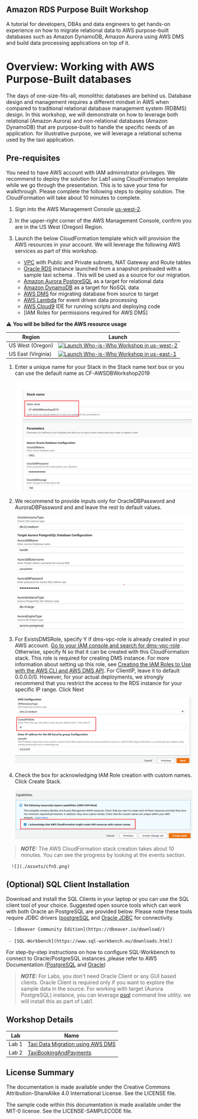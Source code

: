 ## Amazon RDS Purpose Built Workshop

A tutorial for developers, DBAs and data engineers to get hands-on experience on  how to migrate relational data to AWS purpose-built databases  such as Amazon DynamoDB, Amazon Aurora using AWS DMS and build data processing applications on top of it.



# Overview: Working with AWS Purpose-Built databases

The days of one-size-fits-all, monolithic databases are behind us. Database design and management requires a different mindset in AWS when compared to traditional relational database management system (RDBMS) design. In this workshop, we will demonstrate on how to leverage  both relational (Amazon Aurora) and non-relational databases (Amazon DynamoDB) that are purpose-built to handle the specific needs of an application. for illustrative purpose, we will leverage a relational schema used by the taxi application.


## Pre-requisites
You need to have AWS account with  IAM administrator privileges. We recommend to deploy the solution for Lab1 using CloudFormation template while we go through the presentation. This is to save your time for walkthrough. Please complete the following steps to deploy solution. The CloudFormation will take about 10 minutes to complete.
 
1. Sign into the AWS Management Console [us-west-2](https://console.aws.amazon.com/console/home?region=us-west-2).

2. In the upper-right corner of the AWS Management Console, confirm you are in the US West (Oregon) Region.

3. Launch the below CloudFormation template which will provision the AWS resources in your account. We will leverage the following AWS services as part of this workshop.
      - [VPC](https://docs.aws.amazon.com/vpc/latest/userguide/VPC_Scenario2.html) with Public and Private subnets, NAT Gateway and Route tables 
      - [Oracle RDS](https://aws.amazon.com/rds/oracle/) instance launched from a snapshot  preloaded with a sample taxi schema . This will be used as a source for our migration.
      - [Amazon Aurora PostgreSQL](https://aws.amazon.com/rds/aurora/postgresql-features/) as a target for relational data
      - [Amazon DynamoDB](https://aws.amazon.com/dynamodb/) as a target for NoSQL data
      - [AWS DMS](https://aws.amazon.com/dms/) for migrating database from source to target
      - [AWS Lambda](https://aws.amazon.com/lambda/) for event driven data processing
      - [AWS Cloud9](https://aws.amazon.com/cloud9) IDE  for running scripts and deploying code
      - [IAM Roles for permissions required for AWS DMS]


:warning: **You will be billed for the AWS resource usage** 

Region| Launch
------|-------
US West (Oregon) | [![Launch Who-is-Who Workshop in us-west-2](http://docs.aws.amazon.com/AWSCloudFormation/latest/UserGuide/images/cloudformation-launch-stack-button.png)](https://console.aws.amazon.com/cloudformation/home?region=us-west-2#/stacks/create/review?stackName=CF-AWSDBWorkshop2019&templateURL=S3://us-west-2.serverless-data-analytics/labcontent/amazon-rds-purpose-built-workshop/AWS-DB-Workshop-Purpose-Built-v1.template)
US East (Virginia) | [![Launch Who-is-Who Workshop in us-east-1](http://docs.aws.amazon.com/AWSCloudFormation/latest/UserGuide/images/cloudformation-launch-stack-button.png)](https://console.aws.amazon.com/cloudformation/home?region=us-east-1#/stacks/create/review?stackName=CF-AWSDBWorkshop2019&templateURL=S3://us-west-2.serverless-data-analytics/labcontent/amazon-rds-purpose-built-workshop/AWS-DB-Workshop-Purpose-Built-v1.template)

   1. Enter a unique name for your Stack in the Stack name text box or you can use the default name as CF-AWSDBWorkshop2019   

      ![](./assets/cfn1.png)

   2. We recommend to provide inputs only for OracleDBPassword and AuroraDBPassword and and leave the rest to default values.

      ![](./assets/cfn2.png)

   3. For ExistsDMSRole, specify Y if dms-vpc-role is already created in your AWS account.  [Go to your IAM console and search for dms-vpc-role](https://console.aws.amazon.com/iam/home?#/roles) . Otherwise, specify N so that it can be created with this CloudFormation stack. This role is required for creating DMS instance. For more information about setting up this role, see [Creating the IAM Roles to Use with the AWS CLI and AWS DMS API](https://docs.aws.amazon.com/dms/latest/userguide/CHAP_Security.APIRole.html). 
   For ClientIP, leave it to default 0.0.0.0/0. However, for your actual deployments,  we strongly recommend that you restrict the access to the RDS instance for your specific IP range. Click Next
       
      ![](./assets/cfn3.png)   

   4. Check the box for acknowledging IAM Role creation with custom names.   Click Create Stack.

      ![](./assets/cfn4.png)  

 > **_NOTE:_** The AWS CloudFormation stack creation takes about 10 minutes. You can see the progress by looking at the events section.


      ![](./assets/cfn5.png)  
      
  
## (Optional) SQL Client Installation
  Download and install the SQL Clients in your laptop or you can use the SQL client tool of your choice. Suggested open source tools which can work with both Oracle an PostgreSQL are provided below. Please note these tools require JDBC drivers  ([postgreSQL](https://jdbc.postgresql.org/) and [Oracle JDBC](https://www.oracle.com/technetwork/database/features/jdbc/jdbc-drivers-12c-download-1958347.html) for connectivity. 
 
     - [dbeaver Community Edition](https://dbeaver.io/download/)
      
     - [SQL-Workbench](https://www.sql-workbench.eu/downloads.html)
 
For step-by-step instructions on how to configure SQL-Workbench to connect to Oracle/PostgreSQL instances ,please refer to AWS Documentation.([PostgreSQL](https://aws.amazon.com/getting-started/tutorials/create-connect-postgresql-db/) and [Oracle](https://docs.aws.amazon.com/dms/latest/sbs/CHAP_RDSOracle2Aurora.Steps.ConnectOracle.html))

  > **_NOTE:_** For Labs, you don't need Oracle Client or any GUI based clients. Oracle Client is required only if you want to explore the sample data in the source.  For working with target (Aurora PostgreSQL) instance, you can leverage [psql](https://www.postgresql.org/docs/9.5/app-psql.html) command line utility. we will install this as part of Lab1.


## Workshop Details

|Lab|Name|
|---|----|
|Lab 1|[Taxi Data Migration using AWS DMS](./lab1-TaxiDataMigration)|
|Lab 2|[TaxiBookingAndPayments](./lab2-TaxiBookingAndPayments)|




## License Summary

The documentation is made available under the Creative Commons Attribution-ShareAlike 4.0 International License. See the LICENSE file.

The sample code within this documentation is made available under the MIT-0 license. See the LICENSE-SAMPLECODE file.
